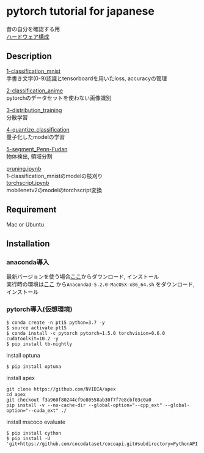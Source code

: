 pytorch tutorial for japanese
====

昔の自分を確認する用  
[ハードウェア構成](hardware.md)  

## Description
[1-classification_mnist](https://github.com/chatflip/tutorial_pytorch_japanese/tree/master/1-classification_mnist)  
手書き文字(0-9)認識とtensorboardを用いたloss, accuracyの管理  

[2-classification_anime](https://github.com/chatflip/tutorial_pytorch_japanese/tree/master/2-classification_anime)  
pytorchのデータセットを使わない画像識別  

[3-distribution_training](https://github.com/chatflip/tutorial_pytorch_japanese/tree/master/3-distribution_training)  
分散学習  

[4-quantize_classification](https://github.com/chatflip/tutorial_pytorch_japanese/tree/master/4-quantize_classification)  
量子化したmodelの学習  

[5-segment_Penn-Fudan](https://github.com/chatflip/tutorial_pytorch_japanese/tree/master/5-segment_Penn-Fudan)  
物体検出, 領域分割  

[pruning.ipynb](https://github.com/chatflip/tutorial_pytorch_japanese/blob/master/notebook/pruning.ipynb)  
1-classification_mnistのmodelの枝刈り  
[torchscript.ipynb](https://github.com/chatflip/tutorial_pytorch_japanese/blob/master/notebook/torchscript.ipynb)  
mobilenetv2のmodelのtorchscript変換  

## Requirement
Mac or Ubuntu

## Installation
### anaconda導入
最新バージョンを使う場合[ここ](https://www.anaconda.com/distribution/)からダウンロード, インストール  
実行時の環境は[ここ](https://repo.continuum.io/archive/) から```Anaconda3-5.2.0-MacOSX-x86_64.sh``` をダウンロード, インストール

### pytorch導入(仮想環境)
``` 
$ conda create -n pt15 python=3.7 -y
$ source activate pt15
$ conda install -c pytorch pytorch=1.5.0 torchvision=0.6.0 cudatoolkit=10.2 -y
$ pip install tb-nightly
```
install optuna   
``` 
$ pip install optuna
```
install apex
```
git clone https://github.com/NVIDIA/apex
cd apex
git checkout f3a960f80244cf9e80558ab30f7f7e8cbf03c0a0
pip install -v --no-cache-dir --global-option="--cpp_ext" --global-option="--cuda_ext" ./
```

install mscoco evaluate
```
$ pip install cython
$ pip install -U 'git+https://github.com/cocodataset/cocoapi.git#subdirectory=PythonAPI'
```
